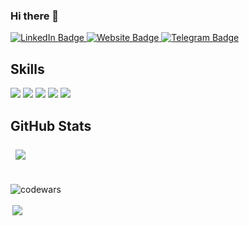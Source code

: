 ### Hi there 👋

<div id="badges">
  <a href="https://www.linkedin.com/in/antonshvetc/">
    <img src="https://img.shields.io/badge/LinkedIn-blue?style=for-the-badge&logo=linkedin&logoColor=white" alt="LinkedIn Badge"/>
  </a>
  <a href="https://next-portfolio-new-steel.vercel.app/" target="_blank">
    <img src="https://img.shields.io/badge/My_Website-blue?style=for-the-badge&logo=internet-explorer&logoColor=white&color=eb688c" alt="Website Badge"/>
  </a>
  <a href="https://t.me/antonshvetc">
    <img src="https://img.shields.io/badge/Telegram-blue?style=for-the-badge&logo=telegram&logoColor=white" alt="Telegram Badge"/>
  </a>

</div>

<!--
**Anton-Shvetc/Anton-Shvetc** is a ✨ _special_ ✨ repository because its `README.md` (this file) appears on your GitHub profile.

Here are some ideas to get you started:

- 🔭 I’m currently working on ...
- 🌱 I’m currently learning ...
- 👯 I’m looking to collaborate on ...
- 🤔 I’m looking for help with ...
- 💬 Ask me about ...
- 📫 How to reach me: ...
- 😄 Pronouns: ...
- ⚡ Fun fact: ...

-->

## Skills

![](https://img.shields.io/badge/Code-React-informational?style=flat&logo=react&logoColor=white&color=eb688c)
![](https://img.shields.io/badge/Code-Redux-informational?style=flat&logo=Redux&logoColor=white&color=eb688c)
![](https://img.shields.io/badge/Code-JavaScript-informational?style=flat&logo=JavaScript&logoColor=white&color=eb688c)
![](https://img.shields.io/badge/Code-TypeScript-informational?style=flat&logo=TypeScript&logoColor=white&color=eb688c)
![](https://img.shields.io/badge/Code-MongoDB-informational?style=flat&logo=MongoDB&logoColor=white&color=eb688c)



## GitHub Stats

<a href="#">
  <img align="center" style="margin:0.5rem" src="https://github-readme-stats.vercel.app/api/top-langs/?username=anton-shvetc&show_icons=true&theme=dracula" /> 
</a>

<br>
<br>

![codewars](https://www.codewars.com/users/Anton-Shvetc/badges/large)

<a href="#">
  <img align="center" style="margin:0.2rem" src="https://github-readme-stats.vercel.app/api?username=anton-shvetc&theme=dracula&hide=issues&show_icons=true" />
</a>










